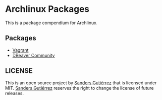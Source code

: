 # Archlinux Packages

This is a package compendium for Archlinux.

## Packages

 - [Vagrant](vagrant)
 - [DBeaver Community](dbeaver)

## LICENSE

This is an open source project by [Sanders Gutiérrez](https://sandersgutierrez.github.io) that is licensed under MIT. [Sanders Gutiérrez](https://sandersgutierrez.github.io) reserves the right to change the license of future releases.
